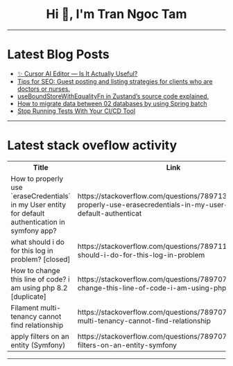 <h1 align="center">Hi 👋, I'm Tran Ngoc Tam</h1>

---

# Latest Blog Posts 
<!-- BLOG-POST-LIST:START -->
- [✨ Cursor AI Editor — Is It Actually Useful?](https://dev.to/best_codes/cursor-ai-editor-is-it-actually-useful-16mj)
- [Tips for SEO: Guest posting and listing strategies for clients who are doctors or nurses.](https://dev.to/dgihost/tips-for-seo-guest-posting-and-listing-strategies-for-clients-who-are-doctors-or-nurses-n0a)
- [useBoundStoreWithEqualityFn in Zustand’s source code explained.](https://dev.to/thinkthroo/useboundstorewithequalityfn-in-zustands-source-code-explained-4fp)
- [How to migrate data between 02 databases by using Spring batch](https://dev.to/spencer2k24/how-to-migrate-data-between-02-databases-by-using-spring-batch-20lj)
- [Stop Running Tests With Your CI/CD Tool](https://dev.to/kubeshop/stop-running-tests-with-your-cicd-tool-3ngi)
<!-- BLOG-POST-LIST:END -->

---

# Latest stack oveflow activity
<table>
  <tr><th>Title</th><th>Link</th></tr>
  <!-- STACKOVERFLOW:START --><tr><td>How to properly use `eraseCredentials` in my User entity for default authentication in symfony app?</td><td>https://stackoverflow.com/questions/78971308/how-to-properly-use-erasecredentials-in-my-user-entity-for-default-authenticat</td></tr><tr><td>what should i do for this log in problem? [closed]</td><td>https://stackoverflow.com/questions/78971181/what-should-i-do-for-this-log-in-problem</td></tr><tr><td>How to change this line of code? i am using php 8.2 [duplicate]</td><td>https://stackoverflow.com/questions/78970786/how-to-change-this-line-of-code-i-am-using-php-8-2</td></tr><tr><td>Filament multi-tenancy cannot find relationship</td><td>https://stackoverflow.com/questions/78970747/filament-multi-tenancy-cannot-find-relationship</td></tr><tr><td>apply filters on an entity &lpar;Symfony&rpar;</td><td>https://stackoverflow.com/questions/78970709/apply-filters-on-an-entity-symfony</td></tr><!-- STACKOVERFLOW:END -->
</table>

---



